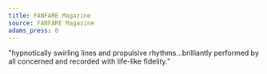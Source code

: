 ```yaml
---
title: FANFARE Magazine
source: FANFARE Magazine
adams_press: 0
---
```

"hypnotically swirling lines and propulsive rhythms...brilliantly performed by all concerned and recorded with life-like fidelity."